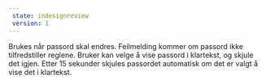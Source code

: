 ```yaml
---
 state: indesignreview
 version: 1
---
```

Brukes når passord skal endres. Feilmelding kommer om passord ikke tilfredstiller reglene. Bruker kan velge å vise passord i klartekst, og skjule det igjen. Etter 15 sekunder skjules passordet automatisk om det er valgt å vise det i klartekst.
